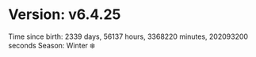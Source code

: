 # Version: v6.4.25
Time since birth: 2339 days, 56137 hours, 3368220 minutes, 202093200 seconds
Season: Winter ❄️
